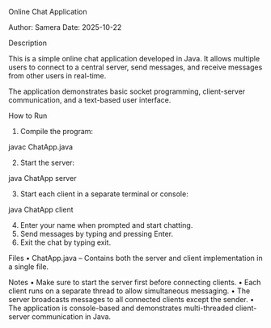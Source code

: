 Online Chat Application

Author: Samera
Date: 2025-10-22

Description

This is a simple online chat application developed in Java.
It allows multiple users to connect to a central server, send messages,
and receive messages from other users in real-time.

The application demonstrates basic socket programming, client-server communication,
and a text-based user interface.



How to Run
1.	Compile the program:

javac ChatApp.java

2.	Start the server:

java ChatApp server

3.	Start each client in a separate terminal or console:

java ChatApp client

4.	Enter your name when prompted and start chatting.
5.	Send messages by typing and pressing Enter.
6.	Exit the chat by typing exit.



Files
	•	ChatApp.java – Contains both the server and client implementation in a single file.



Notes
	•	Make sure to start the server first before connecting clients.
	•	Each client runs on a separate thread to allow simultaneous messaging.
	•	The server broadcasts messages to all connected clients except the sender.
	•	The application is console-based and demonstrates multi-threaded client-server communication in Java.

